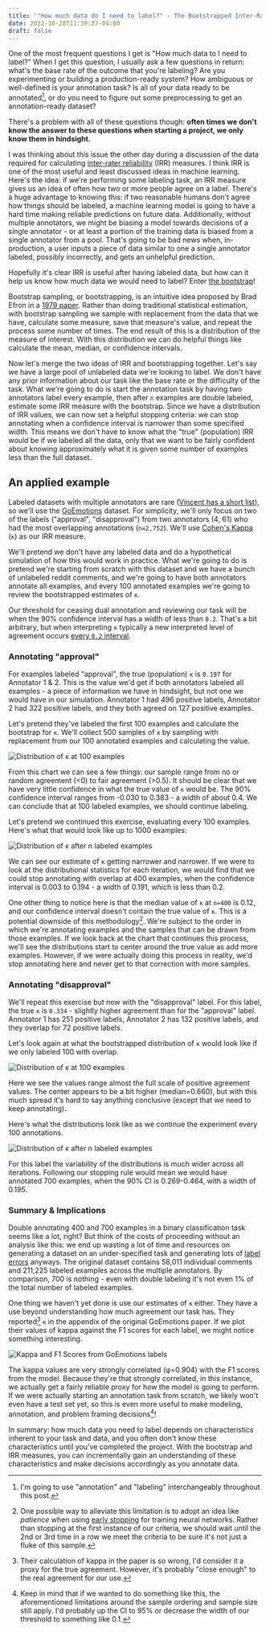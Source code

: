 ```yaml
---
title: '"How much data do I need to label?" - The Bootstrapped Inter-Rater Reliability Answer'
date: 2022-10-28T11:39:27-04:00
draft: false
---
```

<meta name="twitter:card" content="summary">
<meta name="twitter:site" content="@pmbaumgartner">
<meta name="twitter:creator" content="@pmbaumgartner">
<meta name="twitter:title" content='"How much data do I need to label?"'>
<meta name="twitter:description" content="Let's do the bootstrap and find out!">
<meta name="twitter:image" content="https://i.ibb.co/0rNMYXV/facesweird.png">

One of the most frequent questions I get is "How much data to I need to label?" When I get this question, I usually ask a few questions in return: what's the base rate of the outcome that you're labeling? Are you experimenting or building a production-ready system? How ambiguous or well-defined is your annotation task? Is all of your data ready to be annotated[^1], or do you need to figure out some preprocessing to get an annotation-ready dataset?

There's a problem with all of these questions though: **often times we don't know the answer to these questions when starting a project, we only know them in hindsight.**

I was thinking about this issue the other day during a discussion of the data required for calculating [inter-rater reliability](https://en.wikipedia.org/wiki/Inter-rater_reliability) (IRR) measures. I think IRR is one of the most useful and least discussed ideas in machine learning. Here's the idea: if we're performing some labeling task, an IRR measure gives us an idea of often how two or more people agree on a label. There's a huge advantage to knowing this: if two reasonable humans don't agree how things should be labeled, a machine learning model is going to have a hard time making reliable predictions on future data. Additionally, without multiple annotators, we might be biasing a model towards decisions of a single annotator - or at least a portion of the training data is biased from a single annotator from a pool. That's going to be bad news when, in-production, a user inputs a piece of data similar to one a single annotator labeled, possibly incorrectly, and gets an unhelpful prediction.

Hopefully it's clear IRR is useful after having labeled data, but how can it help us know how much data we would need to label? Enter [the bootstrap](https://en.wikipedia.org/wiki/Bootstrapping_(statistics))!

Bootstrap sampling, or bootstrapping, is an intuitive idea proposed by Brad Efron in a [1979 paper](https://projecteuclid.org/journals/annals-of-statistics/volume-7/issue-1/Bootstrap-Methods-Another-Look-at-the-Jackknife/10.1214/aos/1176344552.full). Rather than doing traditional statistical estimation, with bootstrap sampling we sample with replacement from the data that we have, calculate some measure, save that measure's value, and repeat the process some number of times. The end result of this is a distribution of the measure of interest. With this distribution we can do helpful things like calculate the mean, median, or confidence intervals.

Now let's merge the two ideas of IRR and bootstrapping together. Let's say we have a large pool of unlabeled data we're looking to label. We don't have any prior information about our task like the base rate or the difficulty of the task. What we're going to do is start the annotation task by having two annotators label every example, then after `n` examples are double labeled, estimate some IRR measure with the bootstrap. Since we have a distribution of IRR values, we can now set a helpful stopping criteria: we can stop annotating when a confidence interval is narrower than some specified width. This means we don't have to know what the "true" (population) IRR would be if we labeled all the data, only that we want to be fairly confident about knowing approximately what it is given some number of examples less than the full dataset.

## An applied example

Labeled datasets with multiple annotators are rare ([Vincent has a short list](https://koaning.io/til/2022-10-07-annotation-datasets/)), so we'll use the [GoEmotions](https://arxiv.org/abs/2005.00547) dataset. For simplicity, we'll only focus on two of the labels ("approval", "disapproval") from two annotators (4, 61) who had the most overlapping annotations (`n=2,752`). We'll use [Cohen's Kappa](https://en.wikipedia.org/wiki/Cohen%27s_kappa) (`κ`) as our IRR measure.

We'll pretend we don't have any labeled data and do a hypothetical simulation of how this would work in practice. What we're going to do is pretend we're starting from scratch with this dataset and we have a bunch of unlabeled reddit comments, and we're going to have both annotators annotate all examples, and every 100 annotated examples we're going to review the bootstrapped estimates of `κ`.

Our threshold for ceasing dual annotation and reviewing our task will be when the 90% confidence interval has a width of less than `0.2`. That's a bit arbitrary, but when interpreting `κ` typically a new interpreted level of agreement occurs [every `0.2` interval](https://www.statology.org/cohens-kappa-statistic/).

### Annotating "approval"

For examples labeled "approval", the true (population) `κ` is `0.197` for Annotator 1 & 2. This is the value we'd get if both annotators labeled all examples - a piece of information we have in hindsight, but not one we would have in our simulation. Annotator 1 had 496 positive labels, Annotator 2 had 322 positive labels, and they both agreed on 127 positive examples.

Let's pretend they've labeled the first 100 examples and calculate the bootstrap for `κ`. We'll collect 500 samples of `κ` by sampling with replacement from our 100 annotated examples and calculating the value.

![Distribution of κ at 100 examples](approval100.svg)

From this chart we can see a few things: our sample range from no or random agreement (<0) to fair agreement (>0.5). It should be clear that we have very little confidence in what the true value of `κ` would be. The 90% confidence interval ranges from -0.030 to 0.383 - a width of about 0.4. We can conclude that at 100 labeled examples, we should continue labeling.

Let's pretend we continued this exercise, evaluating every 100 examples. Here's what that would look like up to 1000 examples:

![Distribution of κ after n labeled examples](approval-all.svg)

We can see our estimate of `κ` getting narrower and narrower. If we were to look at the distributional statistics for each iteration, we would find that we could stop annotating with overlap at 400 examples, when the confidence interval is 0.003 to 0.194 - a width of 0.191, which is less than 0.2. 

One other thing to notice here is that the median value of `κ` at `n=400` is 0.12, and our confidence interval doesn't contain the true value of `κ`. This is a potential downside of this methodology[^3]. We're subject to the order in which we're annotating examples and the samples that can be drawn from those examples. If we look back at the chart that continues this process, we'll see the distributions start to center around the true value as add more examples. However, if we were actually doing this process in reality, we'd stop annotating here and never get to that correction with more samples.

### Annotating "disapproval"

We'll repeat this exercise but now with the "disapproval" label. For this label, the true `κ` is `0.334` - slightly higher agreement than for the "approval" label. Annotator 1 has 251 positive labels, Annotator 2 has 132 positive labels, and they overlap for 72 positive labels.

Let's look again at what the bootstrapped distribution of `κ` would look like if we only labeled 100 with overlap.

![Distribution of κ at 100 examples](disapproval100.svg)

Here we see the values range almost the full scale of positive agreement values. The center appears to be a bit higher (median=0.660), but with this much spread it's hard to say anything conclusive (except that we need to keep annotating).

Here's what the distributions look like as we continue the experiment every 100 annotations.

![Distribution of κ after n labeled examples](disapproval-all.svg)

For this label the variability of the distributions is much wider across all iterations. Following our stopping rule would mean we would have annotated 700 examples, when the 90% CI is 0.269-0.464, with a width of 0.195.

### Summary & Implications

Double annotating 400 and 700 examples in a binary classification task seems like a lot, right? But think of the costs of proceeding without an analysis like this: we end up wasting a lot of time and resources on generating a dataset on an under-specified task and generating lots of [label errors](https://www.surgehq.ai/blog/30-percent-of-googles-reddit-emotions-dataset-is-mislabeled) anyways. The original dataset contains 58,011 individual comments and 211,225 labeled examples across the multiple annotators. By comparison, 700 is nothing - even with double labeling it's not even 1% of the total number of labeled examples.

One thing we haven't yet done is use our estimates of `κ` either. They have a use beyond understanding how much agreement our task has. They reported[^2] `κ` in the appendix of the original GoEmotions paper. If we plot their values of kappa against the F1 scores for each label, we might notice something interesting.

![Kappa and F1 Scores from GoEmotions labels](kappaf1.svg)

The kappa values are very strongly correlated (φ=0.904) with the F1 scores from the model. Because they're that strongly correlated, in this instance, we actually get a fairly reliable proxy for how the model is going to perform. If we were actually starting an annotation task from scratch, we likely won't even have a test set yet, so this is even more useful to make modeling, annotation, and problem framing decisions[^4]!

In summary: how much data you need to label depends on characteristics inherent to your task and data, and you often don't know these characteristics until you've completed the project. With the bootstrap and IRR measures, you can incrementally gain an understanding of these characteristics and make decisions accordingly as you annotate data. 


[^1]: I'm going to use "annotation" and "labeling" interchangeably throughout this post.
[^2]: Their calculation of kappa in the paper is so wrong, I'd consider it a proxy for the true agreement. However, it's probably "close enough" to the real agreement for our use.
[^3]: One possible way to alleviate this limitation is to adopt an idea like _patience_ when using [early stopping](https://machinelearningmastery.com/how-to-stop-training-deep-neural-networks-at-the-right-time-using-early-stopping/) for training neural networks. Rather than stopping at the first instance of our criteria, we should wait until the 2nd or 3rd time in a row we meet the criteria to be sure it's not just a fluke of this sample.
[^4]: Keep in mind that if we wanted to do something like this, the aforementioned limitations around the sample ordering and sample size still apply. I'd probably up the CI to 95% or decrease the width of our threshold to something like 0.1.